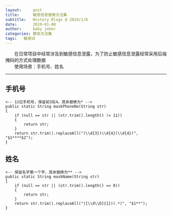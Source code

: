 ```yaml
---
layout:     post
title:      敏感信息替换方法集
subtitle:   History Blogs @ 2019/1/8
date:       2019-01-08
author:     baby joker
categories:	静态方法集
tags:	敏感词
---
```

　　在日常项目中经常涉及到敏感信息泄露，为了防止敏感信息泄露经常采用后端掩码的方式处理数据  
　　使用场景：手机号、姓名




---
## 手机号 ##    
	<-- 11位手机号，保留前3后4，其余替换为* -->
    public static String maskPhoneNo(String str)
	{
		if (null == str || (str.trim().length() != 11))
		{
			return str; 
		} 
		return str.trim().replaceAll("(\\d{3})\\d{4}(\\d{4})", "$1****$2");
	}

## 姓名 ##
	<-- 保留名字第一个字，其余替换为** -->
	public static String maskName(String str) 
	{
		if (null == str || (str.trim().length() == 0))
		{
			return str; 
		}
		return str.trim().replaceAll("([\\d\\D]{1})(.*)", "$1**");
	}

